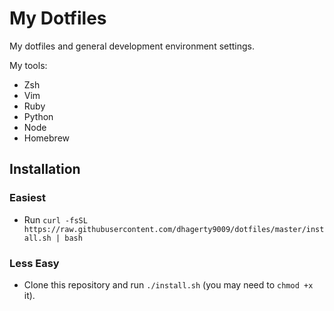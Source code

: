 # My Dotfiles

My dotfiles and general development environment settings.

My tools:

* Zsh
* Vim
* Ruby
* Python
* Node
* Homebrew

## Installation

### Easiest

* Run `curl -fsSL https://raw.githubusercontent.com/dhagerty9009/dotfiles/master/install.sh | bash`

### Less Easy

* Clone this repository and run `./install.sh` (you may need to `chmod +x` it).
